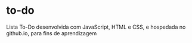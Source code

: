 # to-do

Lista To-Do desenvolvida com JavaScript, HTML e CSS, e hospedada no github.io, para fins de aprendizagem
